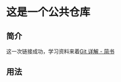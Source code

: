 # 这是一个公共仓库


## 简介
这一次链接成功，学习资料来着[Git 详解 - 简书](https://www.jianshu.com/p/382abb427ca9 "Git 详解 - 简书")
## 用法